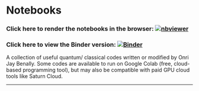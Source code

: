 # Notebooks

### Click here to render the notebooks in the browser: [![nbviewer](https://raw.githubusercontent.com/jupyter/design/master/logos/Badges/nbviewer_badge.svg)](https://nbviewer.org/github/OJB-Quantum/Notebooks-for-Ideas/tree/main)

### Click here to view the Binder version: [![Binder](https://mybinder.org/badge_logo.svg)](https://mybinder.org/v2/gh/OJB-Quantum/Notebooks/main)

A collection of useful quantum/ classical codes written or modified by Onri Jay Benally. Some codes are available to run on Google Colab (free, cloud-based programming tool), but may also be compatible with paid GPU cloud tools like Saturn Cloud.

_______________________________________________________________________________________________________________________________________________________________________________
